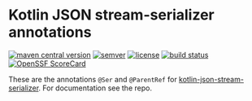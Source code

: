 # Kotlin JSON stream-serializer annotations

[![maven central version](https://img.shields.io/maven-central/v/com.fab1an/kotlin-json-stream-serializer-annotations)](https://mvnrepository.com/artifact/com.fab1an/kotlin-json-stream-serializer-annotations)
[![semver](https://img.shields.io/:semver-%E2%9C%93-brightgreen.svg)](http://semver.org/)
[![license](https://img.shields.io/github/license/fab1an/kotlin-json-stream-serializer-annotations)](https://github.com/fab1an/kotlin-json-stream-serializer-annotations/blob/master/LICENSE)
[![build status](https://github.com/fab1an/kotlin-json-stream-serializer-annotations/actions/workflows/build-master.yml/badge.svg)](https://github.com/fab1an/kotlin-json-stream-serializer-annotations/actions/workflows/build-master.yml)
[![OpenSSF ScoreCard](https://img.shields.io/ossf-scorecard/github.com/fab1an/kotlin-json-stream-serializer-annotations)](https://scorecard.dev/)

These are the annotations `@Ser` and `@ParentRef` for [kotlin-json-stream-serializer](https://github.com/fab1an/kotlin-json-stream-serializer). For documentation see the repo. 
